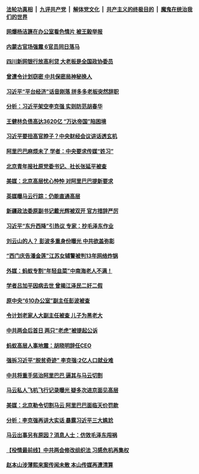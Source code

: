 

####  [法轮功真相](../../../../basic/blob/master/README.md?t=03210801) &nbsp;|&nbsp; [九评共产党](../../../../9ping.md/blob/master/README.md?t=03210801) &nbsp;|&nbsp; [解体党文化](../../../../jtdwh.md/blob/master/README.md?t=03210801)  &nbsp;|&nbsp; [共产主义的终极目的](../../../../gczydzjmd.md/blob/master/README.md?t=03210801) &nbsp;|&nbsp; [魔鬼在统治我们的世界](../../../../mgztzwmdsj.md/blob/master/README.md?t=03210801) 

#### [网爆杨洁篪在办公室看色情片 被王毅举报](../pages/prog1138/a103077591.md?t=03210801) 

#### [内蒙古官场强震 6官员同日落马](../pages/prog1138/a103077618.md?t=03210801) 

#### [四川新网银行放高利贷 大老板是全国政协委员](../pages/prog1138/a103077390.md?t=03210801) 

#### [曾遭令计划窃密 中共保密局神秘换人](../pages/prog1138/a103076112.md?t=03210801) 

#### [习近平“平台经济”话音刚落 拼多多老板突然辞职](../pages/prog1138/a103076063.md?t=03210801) 

#### [分析：习近平架空李克强 实则防范胡春华](../pages/prog1138/a103075391.md?t=03210801) 

#### [王健林负债高达3620亿 “万达帝国”陷困境](../pages/prog1138/a103075306.md?t=03210801) 

#### [习近平要扭高官脖子？中央财经会议讲话透玄机](../pages/prog1138/a103075280.md?t=03210801) 

#### [阿里巴巴麻烦未了 学者：中央要求传媒“姓习”](../pages/prog1138/a103075171.md?t=03210801) 

#### [北京青年报社原党委书记、社长张延平被查](../pages/prog1138/a103074598.md?t=03210801) 

#### [美媒：北京高层忧心忡忡 对阿里巴巴提新要求](../pages/prog1138/a103074585.md?t=03210801) 

#### [英媒曝马云行踪：仍能直通高层](../pages/prog1138/a103073924.md?t=03210801) 

#### [新疆政法委原副书记戴光辉被双开 官方措辞严厉](../pages/prog1138/a103073916.md?t=03210801) 

#### [习近平“东升西降”引热议 专家：抄毛泽东作业](../pages/prog1138/a103073896.md?t=03210801) 

#### [刘云山的人？ 彭波多重身份曝光 中共欲盖弥彰](../pages/prog1138/a103073666.md?t=03210801) 

#### [“西门庆告潘金莲”江苏女辅警被判13年网络炸锅](../pages/prog1138/a103073432.md?t=03210801) 

#### [外媒：蚂蚁专割“年轻韭菜”中南海老人不满！](../pages/prog1138/a103073305.md?t=03210801) 

#### [学者吕加平因病去世 曾揭江泽民二奸二假](../pages/prog1138/a103073290.md?t=03210801) 

#### [原中央“610办公室”副主任彭波被查](../pages/prog1138/a103072889.md?t=03210801) 

#### [令计划老家人大副主任被查 儿子为黑老大](../pages/prog1138/a103072882.md?t=03210801) 

#### [中共两会后首日 两只“老虎”被提起公诉](../pages/prog1138/a103072802.md?t=03210801) 

#### [蚂蚁高层人事地震：胡晓明辞任CEO](../pages/prog1138/a103072675.md?t=03210801) 

#### [强拆习近平“脱贫奇迹” 李克强:2亿人口就业难](../pages/prog1138/a103072670.md?t=03210801) 

#### [中共将重手惩治阿里巴巴 逼其与马云切割](../pages/prog1138/a103072544.md?t=03210801) 

#### [马云私人飞机飞行记录曝光 疑多次进京面见高层](../pages/prog1138/a103072435.md?t=03210801) 

#### [美媒：北京勒令切割马云 阿里巴巴面临天价罚款](../pages/prog1138/a103072078.md?t=03210801) 

#### [分析：李克强再讲大实话 暴露习近平三大尴尬](../pages/prog1138/a103072050.md?t=03210801) 

#### [马云出事另有原因？消息人士：仿效毛泽东闯祸](../pages/prog1138/a103071922.md?t=03210801) 

#### [【役情最前线】中共两会修改组织法 习感危机再集权](../pages/prog1138/a103071901.md?t=03210801) 

#### [赵本山涉薄熙来案传闻未散 本山传媒再遭清算](../pages/prog1138/a103071355.md?t=03210801) 


